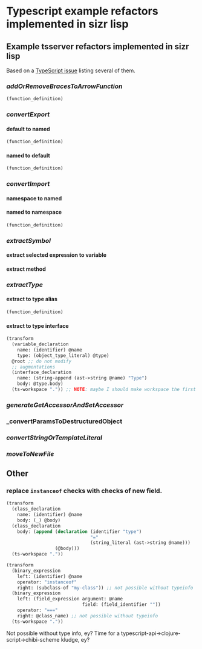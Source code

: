 # Typescript example refactors implemented in sizr lisp

## Example tsserver refactors implemented in sizr lisp

Based on a [TypeScript issue](https://github.com/microsoft/TypeScript/issues/37895) listing
several of them.

### _addOrRemoveBracesToArrowFunction_

```lisp
(function_definition)
```

### _convertExport_

#### default to named

```lisp
(function_definition)
```

#### named to default

```lisp
(function_definition)
```

### _convertImport_

#### namespace to named

#### named to namespace

```lisp
(function_definition)
```

### _extractSymbol_

#### extract selected expression to variable

#### extract method

### _extractType_

#### extract to type alias

```lisp
(function_definition)
```

#### extract to type interface

```lisp
(transform
  (variable_declaration
    name: (identifier) @name
    type: (object_type_literal) @type)
  @root ;; do not modify
  ;; augmentations
  (interface_declaration
    name: (string-append (ast->string @name) "Type")
    body: @type.body)
  (ts-workspace ".")) ;; NOTE: maybe I should make workspace the first argument, not last
```

### _generateGetAccessorAndSetAccessor_

### _convertParamsToDestructuredObject

### _convertStringOrTemplateLiteral_

### _moveToNewFile_

## Other

### replace `instanceof` checks with checks of new field.

```lisp
(transform
  (class_declaration
    name: (identifier) @name
    body: (_) @body)
  (class_declaration
    body: (append (declaration (identifier "type")
                               "="
                               (string_literal (ast->string @name)))
                  (@body)))
  (ts-workspace "."))

(transform
  (binary_expression
    left: (identifier) @name
    operator: "instanceof"
    right: (subclass-of "my-class")) ;; not possible without typeinfo
  (binary_expression
    left: (field_expression argument: @name
                            field: (field_identifier ""))
    operator: "==="
    right: @class_name) ;; not possible without typeinfo
  (ts-workspace "."))
```

Not possible without type info, ey?
Time for a typescript-api->clojure-script->chibi-scheme kludge, ey?

